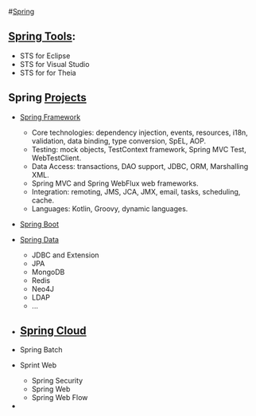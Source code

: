 #[Spring](https://spring.io/)
## [Spring Tools](https://spring.io/tools): 
- STS for Eclipse
- STS for Visual Studio
- STS for for Theia

## Spring [Projects](https://spring.io/projects)
- [Spring Framework](https://spring.io/projects/spring-framework)
    - Core technologies: dependency injection, events, resources, i18n, validation, data binding, type conversion, SpEL, AOP.
    - Testing: mock objects, TestContext framework, Spring MVC Test, WebTestClient.
    - Data Access: transactions, DAO support, JDBC, ORM, Marshalling XML.
    - Spring MVC and Spring WebFlux web frameworks.
    - Integration: remoting, JMS, JCA, JMX, email, tasks, scheduling, cache.
    - Languages: Kotlin, Groovy, dynamic languages.
- [Spring Boot](https://spring.io/projects/spring-boot)

- [Spring Data](https://spring.io/projects/spring-data)
    - JDBC and Extension
    - JPA
    - MongoDB
    - Redis
    - Neo4J
    - LDAP
    - ...
- [Spring Cloud](https://spring.io/projects/spring-cloud)
    - 
- Spring Batch
- Sprint Web
    - Spring Security
    - Spring Web
    - Spring Web Flow
- 

